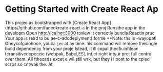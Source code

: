 # Getting Started with Create React Ap
This projec as bootstrapped with
[Create React App](https//github.com/faceokreate-react-a
In the proj
Runsthe app in the developm
Open [http://lcalhot:3000](ttp://ocahost:3000) toview 
It correctly bundls Reactin pruc
Your app is read to bu.ae-c-adodeplyment) forme 
**Note: ths is  -wayopati Oneycofguiohoce, youca `jec` at ay time. his command will
remove thesingle build dependency from your proje
Istead, it ill copal thecfiuinfilean teransitivedepeecie (webpak, Babel,ESL
int,et right intyur prot 
full control over them. All fthecads excet e wil still wrk, but they i
l pont to the cpied scrps so  cntwak the. At
